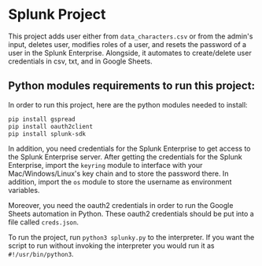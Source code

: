 
# Splunk Project
This project adds user either from `data_characters.csv` or from the admin's input, deletes user, modifies roles of a user, and resets the password of a user in the Splunk Enterprise. Alongside, it automates to create/delete user credentials in csv, txt, and in Google Sheets.

## Python modules requirements to run this project:
In order to run this project, here are the python modules needed to install:
```bash
pip install gspread
pip install oauth2client
pip install splunk-sdk
```
In addition, you need credentials for the Splunk Enterprise to get access to the Splunk Enterprise server. After getting the credentials for the Splunk Enterprise, import the `keyring` module to interface with your Mac/Windows/Linux's key chain and to store the password there. In addition, import the `os` module to store the username as environment variables.  

Moreover, you need the oauth2 credentials in order to run the Google Sheets automation in Python. These oauth2 credentials should be put into a file called `creds.json`.

To run the project, run `python3 splunky.py` to the interpreter.
If you want the script to run without invoking the interpreter you would run it as `#!/usr/bin/python3`.

